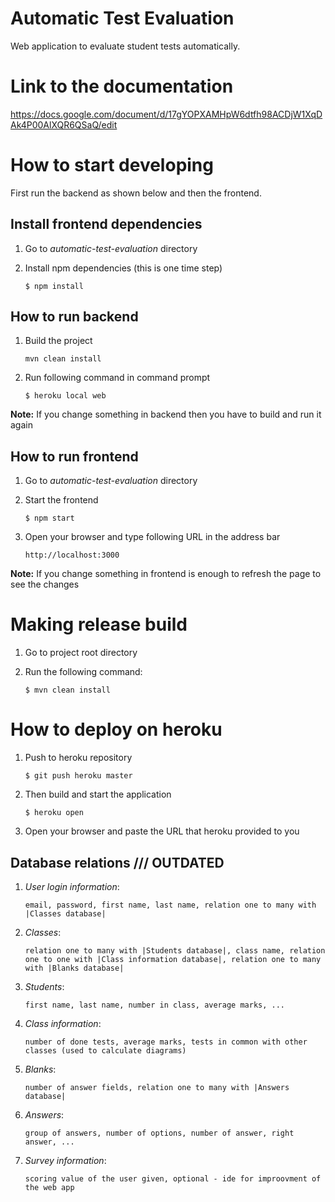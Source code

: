 Automatic Test Evaluation
======================

Web application to evaluate student tests automatically.

# Link to the documentation

https://docs.google.com/document/d/17gYOPXAMHpW6dtfh98ACDjW1XqDAk4P00AlXQR6QSaQ/edit

# How to start developing

First run the backend as shown below and then the frontend.

Install frontend dependencies
-----------------------------
1. Go to *automatic-test-evaluation* directory
2. Install npm dependencies (this is one time step)

    `$ npm install`

How to run backend
------------------
1. Build the project

    `mvn clean install`
2. Run following command in command prompt

    `$ heroku local web`

**Note:** If you change something in backend then you have to build and run it again

How to run frontend
-------------------
1. Go to *automatic-test-evaluation* directory
2. Start the frontend
   
    `$ npm start`
3. Open your browser and type following URL in the address bar

    `http://localhost:3000`

**Note:** If you change something in frontend is enough to refresh the page to see the changes


# Making release build

1. Go to project root directory
2. Run the following command:

    `$ mvn clean install`

# How to deploy on heroku
1. Push to heroku repository

    `$ git push heroku master`
2. Then build and start the application

    `$ heroku open`
3. Open your browser and paste the URL that heroku provided to you

Database relations /// OUTDATED
------------------
1. *User login information*: 

    ` email, password, first name, last name, relation one to many with |Classes database| `
    
2. *Classes*:

    ` relation one to many with |Students database|, class name, relation one to one with |Class information database|, relation one to many with |Blanks database| `
    
3. *Students*:

    ` first name, last name, number in class, average marks, ... `
    
4. *Class information*:

    ` number of done tests, average marks, tests in common with other classes (used to calculate diagrams) `
    
5. *Blanks*:

    ` number of answer fields, relation one to many with |Answers database| `
    
6. *Answers*:

    `group of answers, number of options, number of answer, right answer, ... `
    
7. *Survey information*:

    ` scoring value of the user given, optional - ide for improovment of the web app `
